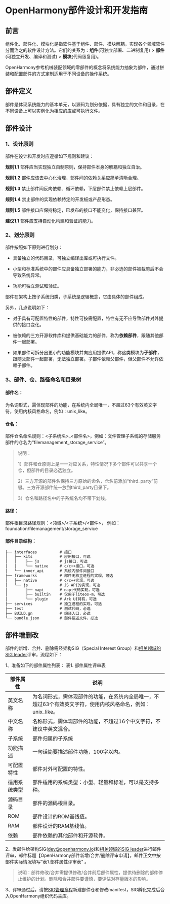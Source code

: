 # OpenHarmony部件设计和开发指南

## 前言

组件化、部件化、模块化是指软件基于组件、部件、模块解耦，实现各个领域软件分而治之的软件设计方法。它们的关系为：**组件**(可独立部署、二进制复用) > **部件**(可独立开发、编译和测试) > **模块**(代码级复用)。

OpenHarmony参考机械装配领域的零部件的概念将系统能力抽象为部件，通过拼装和配置部件的方式定制适用于不同设备的操作系统。

## 部件定义

部件是体现系统能力的基本单元，以源码为划分依据，具有独立的文件和目录，在不同设备上可以实例化为相应的库或可执行文件。

## 部件设计

### 1、设计原则

部件在设计和开发时应遵循如下规则和建议：

**规则1.1** 部件应当实现独立自制原则，保持部件本身的解耦和独立自治。

**规则1.2** 部件应该去中心化治理，部件间的依赖关系应简单清晰合理。

**规则1.3** 禁止部件间反向依赖、循环依赖，下层部件禁止依赖上层部件。

**规则1.4** 禁止部件的实现依赖特定的开发板或产品形态。

**规则1.5** 部件接口应保持稳定，已发布的接口不能变化，保持接口兼容。

**建议1.1** 部件应支持自动化构建和验证的能力。 

### 2、划分原则

部件按照如下原则进行划分：

- 具备独立的代码目录，可独立编译出库或可执行文件。

- 小型和标准系统中的部件应具备独立部署的能力，非必选的部件被裁剪后不会导致系统异常。

- 功能可独立测试和验证。

部件在架构上按子系统归类，子系统是逻辑概念，它由具体的部件组成。

另外，几点说明如下：

- 对于具有可配置特性的部件，特性可按需配置，特性有无不应导致部件对外提供的接口变化。

- 被依赖的三方开源软件库和提供基础能力的部件，称为**依赖部件**，跟随其他部件一起部署。

- 如果部件可拆分出更小的功能模块并向应用提供API，称这类模块为**子部件**，跟随父部件一起部署，无法独立部署。子部件依赖父部件，但父部件不允许依赖子部件。

### 3、部件、仓、路径命名和目录树

#### **部件名：**

为名词形式，需体现部件的功能，在系统内全局唯一，不超过63个有效英文字符，使用内核风格命名，例如：unix_like。

#### **仓名：**

部件仓名命名规则：<子系统名>_<部件名>，例如：文件管理子系统的存储服务部件的仓名为“filemanagement_storage_service”。

> 说明：
>
> 1）部件和仓原则上是一一对应关系，特性情况下多个部件可以共享一个仓，但部件的目录必选独立。
>
> 2）三方开源的部件名保持三方原始的命名，仓名前添加“third_party”前缀。三方开源部件统一放到third_party目录下。
>
> 3）仓名和路径名中的子系统名均不带下划线。

#### **路径：**

部件根目录路径规则：<领域>/<子系统>/<部件>， 例如：foundation/filemanagement/storage_service

#### **部件目录结构：**

```xml
├── interfaces          # 接口
│   ├── kits			# 应用接口，可选
│   │    ├── js			# js接口，可选
│   │    └── native  	# c/c++接口，可选
│   └── inner_api       # 系统内部件间接口
├── frameworks          # 部件无独立进程的实现，可选
│   ├── native          # c/c++实现，可选
│   └── js              # JS API的实现，可选
│        ├── napi       # napi代码实现，可选
│        ├── builtin	# 仅用于liteos-m，可选
│        └── plugin     # Ark UI特有，可选
├── services            # 独立进程的实现，可选
├── test                # 测试代码，必选
├── BUILD.gn            # 编译入口，必选
└── bundle.json         # 部件描述文件，必选
```

## 部件增删改

部件的新增、合并、删除需经架构SIG（Special Interest Group）和[相关领域的SIG leader](https://gitee.com/openharmony/community/blob/master/sig/sigs_subsystem_list.md)评审，流程如下：

1、准备如下的部件属性列表：
表1. 部件属性评审表

| 部件属性     | 说明                                                         |
| ------------ | ------------------------------------------------------------ |
| 英文名称     | 为名词形式，需体现部件的功能，在系统内全局唯一，不超过63个有效英文字符，使用内核风格命名，例如：unix_like。 |
| 中文名称     | 名称形式，需体现部件的功能，不超过16个中文字符，不建议中英文混合。 |
| 子系统       | 部件归属的子系统                                             |
| 功能描述     | 一句话简要描述部件功能，100字以内。                          |
| 可配置特性   | 部件对外可配置的特性。                                       |
| 适用系统类型 | 部件适用的系统类型：小型、轻量和标准，可以是支持多种。       |
| 源码目录     | 部件的源码根目录。                                           |
| ROM          | 部件设计的ROM基线值。                                        |
| RAM          | 部件设计的RAM基线值。                                        |
| 依赖         | 部件依赖的其他部件和开源软件。                               |


2、发邮件给架构SIG(dev@openharmony.io)和[相关领域的SIG leader](https://gitee.com/openharmony/community/blob/master/sig/sigs_subsystem_list.md)进行邮件评审，邮件标题【OpenHarmony部件新增/合并/删除评审申请】，邮件正文中按部件实际情况填写“表1.部件属性评审表" 。

> 说明：部件修改/合并需提供修改/合并前后部件属性，提供待删除的部件停止维护的计划。删除和合并部件要谨慎，要评估对存量版本的影响。

3、评审通过后，请按[SIG管理章程](https://gitee.com/openharmony/community/tree/master/sig)新建部件仓和修改manifest，SIG孵化完成后合入OpenHarmony组织代码主库。


